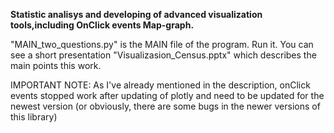 **Statistic analisys and developing of advanced visualization tools,including OnClick events Map-graph.**

"MAIN_two_questions.py" is the MAIN file of the program. Run it.
You can see a short presentation "Visualizasion_Census.pptx" which describes the main points this work.

IMPORTANT NOTE:
As I've already mentioned in the description, onClick events stopped work after updating of plotly and need to be updated for the newest version (or obviously, there are some bugs in the newer versions of this library)


